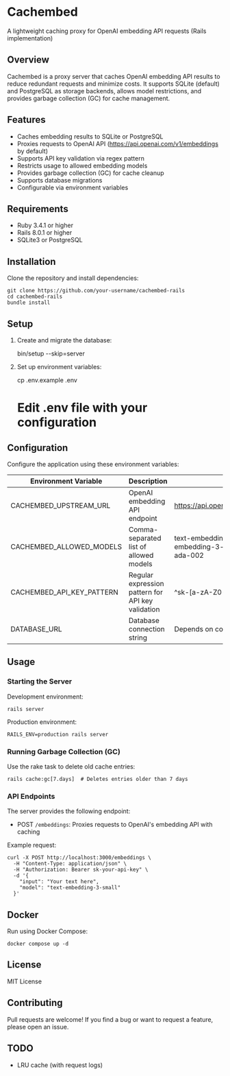 # Cachembed

A lightweight caching proxy for OpenAI embedding API requests (Rails implementation)

## Overview

Cachembed is a proxy server that caches OpenAI embedding API results to reduce redundant requests and minimize costs. It supports SQLite (default) and PostgreSQL as storage backends, allows model restrictions, and provides garbage collection (GC) for cache management.

## Features

- Caches embedding results to SQLite or PostgreSQL
- Proxies requests to OpenAI API (https://api.openai.com/v1/embeddings by default)
- Supports API key validation via regex pattern
- Restricts usage to allowed embedding models
- Provides garbage collection (GC) for cache cleanup
- Supports database migrations
- Configurable via environment variables

## Requirements

* Ruby 3.4.1 or higher
* Rails 8.0.1 or higher
* SQLite3 or PostgreSQL

## Installation

Clone the repository and install dependencies:

    git clone https://github.com/your-username/cachembed-rails
    cd cachembed-rails
    bundle install

## Setup

1. Create and migrate the database:

    bin/setup --skip=server

2. Set up environment variables:

    cp .env.example .env
    # Edit .env file with your configuration

## Configuration

Configure the application using these environment variables:

| Environment Variable | Description | Default |
|---------------------|-------------|----------|
| CACHEMBED_UPSTREAM_URL | OpenAI embedding API endpoint | https://api.openai.com/v1/embeddings |
| CACHEMBED_ALLOWED_MODELS | Comma-separated list of allowed models | text-embedding-3-small,text-embedding-3-large,text-embedding-ada-002 |
| CACHEMBED_API_KEY_PATTERN | Regular expression pattern for API key validation | ^sk-[a-zA-Z0-9]+$ |
| DATABASE_URL | Database connection string | Depends on config/database.yml |

## Usage

### Starting the Server

Development environment:

    rails server

Production environment:

    RAILS_ENV=production rails server

### Running Garbage Collection (GC)

Use the rake task to delete old cache entries:

    rails cache:gc[7.days]  # Deletes entries older than 7 days

### API Endpoints

The server provides the following endpoint:

- POST `/embeddings`: Proxies requests to OpenAI's embedding API with caching

Example request:

    curl -X POST http://localhost:3000/embeddings \
      -H "Content-Type: application/json" \
      -H "Authorization: Bearer sk-your-api-key" \
      -d '{
        "input": "Your text here",
        "model": "text-embedding-3-small"
      }'

## Docker

Run using Docker Compose:

    docker compose up -d

## License

MIT License

## Contributing

Pull requests are welcome! If you find a bug or want to request a feature, please open an issue.

## TODO

- LRU cache (with request logs)
